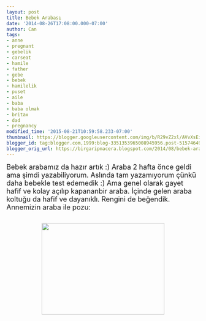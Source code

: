 ```yaml
---
layout: post
title: Bebek Arabası
date: '2014-08-26T17:08:00.000-07:00'
author: Can
tags:
- anne
- pregnant
- gebelik
- carseat
- hamile
- father
- gebe
- bebek
- hamilelik
- puset
- aile
- baba
- baba olmak
- britax
- dad
- pregnancy
modified_time: '2015-08-21T10:59:58.233-07:00'
thumbnail: https://blogger.googleusercontent.com/img/b/R29vZ2xl/AVvXsEiRSncajMXEqhc-vHG82jQkGmaKpBAoAopFX8qATMZz5brzWGdiv8hkYdKvHP_zV4rVIaI2evQLsBcr2A7AADEok_OhLebiEnquXTD_0dRvX_VUvqmEL-Ae7sJk7LhFJvXY2Jr5ykgW_HA/s72-c/IMG_0314.JPG
blogger_id: tag:blogger.com,1999:blog-3351353965008945956.post-5157464971093324072
blogger_orig_url: https://birgaripmacera.blogspot.com/2014/08/bebek-arabas.html
---
```


<span style="font-size: large;">Bebek arabamız da hazır artık :) Araba 2 hafta önce geldi ama şimdi yazabiliyorum. Aslında tam yazamıyorum çünkü daha bebekle test edemedik :) Ama genel olarak gayet hafif ve kolay açılıp kapananbir araba. İçinde gelen araba koltuğu da hafif ve dayanıklı. Rengini de beğendik. Annemizin araba ile pozu:</span><br />
<br />
<div class="separator" style="clear: both; text-align: center;">
<a href="https://blogger.googleusercontent.com/img/b/R29vZ2xl/AVvXsEiRSncajMXEqhc-vHG82jQkGmaKpBAoAopFX8qATMZz5brzWGdiv8hkYdKvHP_zV4rVIaI2evQLsBcr2A7AADEok_OhLebiEnquXTD_0dRvX_VUvqmEL-Ae7sJk7LhFJvXY2Jr5ykgW_HA/s1600/IMG_0314.JPG" imageanchor="1" style="margin-left: 1em; margin-right: 1em;"><img border="0" height="239" src="https://blogger.googleusercontent.com/img/b/R29vZ2xl/AVvXsEiRSncajMXEqhc-vHG82jQkGmaKpBAoAopFX8qATMZz5brzWGdiv8hkYdKvHP_zV4rVIaI2evQLsBcr2A7AADEok_OhLebiEnquXTD_0dRvX_VUvqmEL-Ae7sJk7LhFJvXY2Jr5ykgW_HA/s1600/IMG_0314.JPG" width="320" /></a></div>
<br />